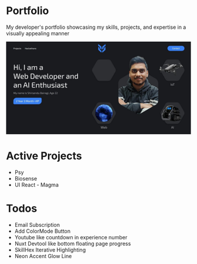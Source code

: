 # Portfolio
My developer's portfolio showcasing my skills, projects, and expertise in a visually appealing manner

![Landing](public/previews/landing.jpg)

# Active Projects
- Psy
- Biosense
- UI React - Magma
<!-- - FashionLens -->

# Todos
- Email Subscription
- Add ColorMode Button
- Youtube like countdown in experience number
- Nuxt Devtool like bottom floating page progress
- SkillHex Iterative Highlighting
- Neon Accent Glow Line